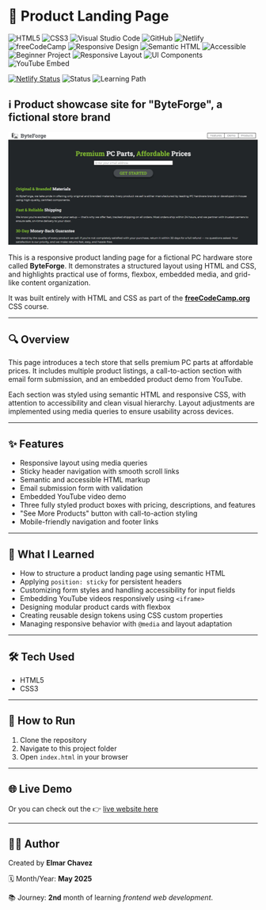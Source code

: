 # 📁 Product Landing Page

![HTML5](https://img.shields.io/badge/HTML5-E34F26?style=for-the-badge&logo=html5&logoColor=white)
![CSS3](https://img.shields.io/badge/CSS3-1572B6?style=for-the-badge&logo=css3&logoColor=white)
![Visual Studio Code](https://img.shields.io/badge/VS%20Code-007ACC?style=for-the-badge&logo=visual-studio-code&logoColor=white)
![GitHub](https://img.shields.io/badge/GitHub-181717?style=for-the-badge&logo=github&logoColor=white)
![Netlify](https://img.shields.io/badge/Netlify-00C7B7?style=for-the-badge&logo=netlify&logoColor=white)
![freeCodeCamp](https://img.shields.io/badge/freeCodeCamp-27273D?style=for-the-badge&logo=freecodecamp&logoColor=white)
![Responsive Design](https://img.shields.io/badge/Responsive%20Design-2196F3?style=for-the-badge&logo=responsive&logoColor=white)
![Semantic HTML](https://img.shields.io/badge/Semantic%20HTML-ff9800?style=for-the-badge)
![Accessible](https://img.shields.io/badge/Accessibility-A11Y-0052cc?style=for-the-badge)
![Beginner Project](https://img.shields.io/badge/Beginner%20Project-25D366?style=for-the-badge)
![Responsive Layout](https://img.shields.io/badge/Responsive%20Layout-Full%20Support-blue?style=for-the-badge)
![UI Components](https://img.shields.io/badge/UI%20Components-Reusable%20Design-yellow?style=for-the-badge)
![YouTube Embed](https://img.shields.io/badge/YouTube-Embed%20Demo-red?style=for-the-badge)

[![Netlify Status](https://api.netlify.com/api/v1/badges/47674e46-271a-4f1e-8590-c2887b53fb8d/deploy-status)](https://html-css-daily.netlify.app/build%20a%20product%20landing%20page/)
![Status](https://img.shields.io/badge/status-complete-brightgreen)
![Learning Path](https://img.shields.io/badge/learning%20path-month%202-blue)

## ℹ️ Product showcase site for "ByteForge", a fictional store brand

![Screenshot of the project](./screenshot.png)

This is a responsive product landing page for a fictional PC hardware store called **ByteForge**. It demonstrates a structured layout using HTML and CSS, and highlights practical use of forms, flexbox, embedded media, and grid-like content organization.

It was built entirely with HTML and CSS as part of the [**freeCodeCamp.org**](https://www.freecodecamp.org/learn/full-stack-developer/) CSS course.

---

## 🔍 Overview

This page introduces a tech store that sells premium PC parts at affordable prices. It includes multiple product listings, a call-to-action section with email form submission, and an embedded product demo from YouTube.

Each section was styled using semantic HTML and responsive CSS, with attention to accessibility and clean visual hierarchy. Layout adjustments are implemented using media queries to ensure usability across devices.

---

## ✨ Features

- Responsive layout using media queries
- Sticky header navigation with smooth scroll links
- Semantic and accessible HTML markup
- Email submission form with validation
- Embedded YouTube video demo
- Three fully styled product boxes with pricing, descriptions, and features
- "See More Products" button with call-to-action styling
- Mobile-friendly navigation and footer links

---

## 🧠 What I Learned

- How to structure a product landing page using semantic HTML
- Applying `position: sticky` for persistent headers
- Customizing form styles and handling accessibility for input fields
- Embedding YouTube videos responsively using `<iframe>`
- Designing modular product cards with flexbox
- Creating reusable design tokens using CSS custom properties
- Managing responsive behavior with `@media` and layout adaptation

---

## 🛠️ Tech Used

- HTML5
- CSS3

---

## 🚀 How to Run

1. Clone the repository
2. Navigate to this project folder
3. Open `index.html` in your browser

---

## 🌐 Live Demo

Or you can check out the 👉 [live website here](https://html-css-daily.netlify.app/build%20a%20product%20landing%20page/)

---

## 🧑‍💻 Author

Created by **Elmar Chavez**

🗓️ Month/Year: **May 2025**

📚 Journey: **2nd** month of learning _frontend web development_.
